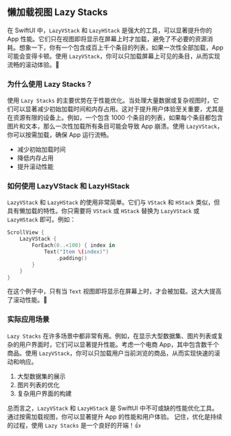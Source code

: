 ﻿## 懒加载视图 Lazy Stacks

在 SwiftUI 中，`LazyVStack` 和 `LazyHStack` 是强大的工具，可以显著提升你的 App 性能。它们只在视图即将显示在屏幕上时才加载，避免了不必要的资源消耗。想象一下，你有一个包含成百上千个条目的列表，如果一次性全部加载，App 可能会变得卡顿。使用 `LazyVStack`，你可以只加载屏幕上可见的条目，从而实现流畅的滚动体验。🚀

### 为什么使用 Lazy Stacks？

使用 `Lazy Stacks` 的主要优势在于性能优化。当处理大量数据或复杂视图时，它们可以显著减少初始加载时间和内存占用。这对于提升用户体验至关重要，尤其是在资源有限的设备上。例如，一个包含 1000 个条目的列表，如果每个条目都包含图片和文本，那么一次性加载所有条目可能会导致 App 崩溃。使用 `LazyVStack`，你可以按需加载，确保 App 运行流畅。

*   减少初始加载时间
*   降低内存占用
*   提升滚动性能

### 如何使用 LazyVStack 和 LazyHStack

`LazyVStack` 和 `LazyHStack` 的使用非常简单。它们与 `VStack` 和 `HStack` 类似，但具有懒加载的特性。你只需要将 `VStack` 或 `HStack` 替换为 `LazyVStack` 或 `LazyHStack` 即可。例如：

```swift
ScrollView {
    LazyVStack {
        ForEach(0..<100) { index in
            Text("Item \(index)")
                .padding()
        }
    }
}
```

在这个例子中，只有当 `Text` 视图即将显示在屏幕上时，才会被加载。这大大提高了滚动性能。🎉

### 实际应用场景

`Lazy Stacks` 在许多场景中都非常有用。例如，在显示大型数据集、图片列表或复杂的用户界面时，它们可以显著提升性能。考虑一个电商 App，其中包含数千个商品。使用 `LazyVStack`，你可以只加载用户当前浏览的商品，从而实现快速的滚动和响应。

1.  大型数据集的展示
2.  图片列表的优化
3.  复杂用户界面的构建

总而言之，`LazyVStack` 和 `LazyHStack` 是 SwiftUI 中不可或缺的性能优化工具。通过按需加载视图，你可以显著提升 App 的性能和用户体验。 记住，优化是持续的过程，使用 `Lazy Stacks` 是一个良好的开端！👍


